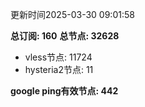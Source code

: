 更新时间2025-03-30 09:01:58

**总订阅: 160**
**总节点: 32628**
- vless节点: 11724
- hysteria2节点: 11

**google ping有效节点: 442**
